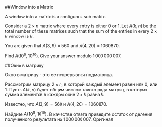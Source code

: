 ##Window into a Matrix


A window into a matrix is a contiguous sub matrix.


Consider a $2\times n$ matrix where every entry is either 0 or 1.
Let $A(k,n)$ be the total number of these matrices such that the sum of the entries in every $2\times k$ window is $k$.


You are given that $A(3,9) = 560$ and $A(4,20) = 1060870$.


Find $A(10^8,10^{16})$. Give your answer modulo $1\,000\,000\,007$.

##Окно в матрицу


Окно в матрицу - это ее непрерывная подматрица.


Рассмотрим матрицу $2\times n$, в которой каждый элемент равен или 0, или 1.
Пусть $A(k,n)$ будет общим числом такого рода матриц, в которых сумма элементов в каждом окне $2\times k$ равна $k$.


Известно, что $A(3,9) = 560$ и $A(4,20) = 1060870$.


Найдите $A(10^8,10^{16})$. В качестве ответа приведите остаток от деления полученного результата на $1\,000\,000\,007$.
 Оригинал
